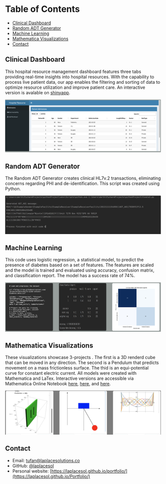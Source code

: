# Table of Contents

- [Clinical Dashboard](#clinical-dashboard)
- [Random ADT Generator](#random-adt-generator)
- [Machine Learning](#machine-learning)
- [Mathematica Visualizations](#mathematica-visualizations)
- [Contact](#contact)

## Clinical Dashboard

This hospital resource management dashboard features three tabs providing real-time insights into hospital resources. With the capability to process live patient data, our app enables the filtering and sorting of data to optimize resource utilization and improve patient care. An interactive version is avalable on [shinyapp](https://darthnewhopee.shinyapps.io/emergency/?_ga=2.101306498.2059886193.1680392953-163364251.1680392953). 

![](images/ClinicalDashboard.png)

## Random ADT Generator

The Random ADT Generator creates clinical HL7v.2 transactions, eliminating concerns regarding PHI and de-identification. This script was created using Python.

![](images/ADTGen.png)

## Machine Learning

This code uses logistic regression, a statistical model, to predict the presence of diabetes based on a set of features. The features are scaled and the model is trained and evaluated using accuracy, confusion matrix, and classification report. The model has a success rate of 74%.

![](images/MachineLearning.png)

## Mathematica Visualizations

These visualizations showcase 3-projects . The first is a 3D renderd cube that can be moved in any direction. The second is a Pendulum that predicts movement on a mass frictionless surface. The thid is an equi-potential curve for constant electric current. All models were created with Mathematica and LaTex.  Interactive versions are accessible via Mathematica Online Notebook [here](https://www.wolframcloud.com/obj/tg021/Published/CubeRender.nb), [here](https://www.wolframcloud.com/obj/tg021/Published/Pendulum.nb), and [here](https://www.wolframcloud.com/obj/tg021/Published/EquiCurv.nb). 

![](images/Mathematica.png)



## Contact

- Email: tufan@laplacesolutions.co
- GitHub: [@laplacesol](https://github.com/laplacesol)
- Personal website: [https://laplacesol.github.io/portfolio/](https://laplacesol.github.io/Portfolio/)
